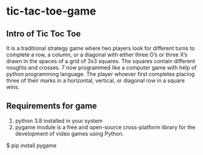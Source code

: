 # tic-tac-toe-game

## Intro of Tic Toc Toe

It is a traditional strategy game where two players look for different turns to complete a row, a column, or a diagonal with either three O’s or three X’s drawn in the spaces of a grid of 3x3 squares. The squares contain different noughts and crosses. 7
now programmed like a computer game with help of python programming language.
The player whoever first completes placing three of their marks in a horizontal, vertical, or diagonal row in a square wins.

## Requirements for game

1. python 3.8 installed in your system
2. pygame module is  a free and open-source cross-platform library for the development of video games using Python.

$ pip install pygame 


